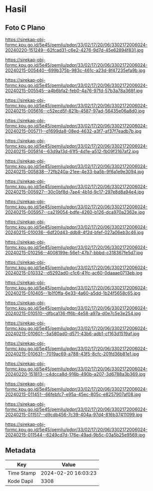 # Hasil

## Foto C Plano

https://sirekap-obj-formc.kpu.go.id/5e45/pemilu/pdpr/33/02/17/20/06/3302172006024-20240220-151249--62fcad31-c6e2-4276-9d7d-45e62894f831.jpg

https://sirekap-obj-formc.kpu.go.id/5e45/pemilu/pdpr/33/02/17/20/06/3302172006024-20240215-005440--699b375b-983c-461c-a23d-8f47235efa9b.jpg

https://sirekap-obj-formc.kpu.go.id/5e45/pemilu/pdpr/33/02/17/20/06/3302172006024-20240215-005545--a4b6bfa2-feb0-4a76-97fd-57b3a78a368f.jpg

https://sirekap-obj-formc.kpu.go.id/5e45/pemilu/pdpr/33/02/17/20/06/3302172006024-20240215-005616--c52ecd5f-821b-4587-97ad-56435e06a8d0.jpg

https://sirekap-obj-formc.kpu.go.id/5e45/pemilu/pdpr/33/02/17/20/06/3302172006024-20240215-005711--d1699da8-08ed-4632-a3f7-af37f7eadb7b.jpg

https://sirekap-obj-formc.kpu.go.id/5e45/pemilu/pdpr/33/02/17/20/06/3302172006024-20240215-005814--63d9a13d-61f5-4d1e-a512-fb09f3167af2.jpg

https://sirekap-obj-formc.kpu.go.id/5e45/pemilu/pdpr/33/02/17/20/06/3302172006024-20240215-005838--72fb240a-21ee-4e33-ba5b-9f6a1e9e3094.jpg

https://sirekap-obj-formc.kpu.go.id/5e45/pemilu/pdpr/33/02/17/20/06/3302172006024-20240215-005927--30c0bf8d-7ae4-4b1d-9c17-297e8d8a94e4.jpg

https://sirekap-obj-formc.kpu.go.id/5e45/pemilu/pdpr/33/02/17/20/06/3302172006024-20240215-005957--ca219054-bdfe-4260-b126-dca970a2362e.jpg

https://sirekap-obj-formc.kpu.go.id/5e45/pemilu/pdpr/33/02/17/20/06/3302172006024-20240215-010036--6df20d43-ddb8-4f2d-bfef-027a06eb3c46.jpg

https://sirekap-obj-formc.kpu.go.id/5e45/pemilu/pdpr/33/02/17/20/06/3302172006024-20240215-010256--4008199e-56e1-47b7-bbbd-c318367fe5d7.jpg

https://sirekap-obj-formc.kpu.go.id/5e45/pemilu/pdpr/33/02/17/20/06/3302172006024-20240215-010332--d5292ad0-c1c6-41fc-ac60-0daaae0713eb.jpg

https://sirekap-obj-formc.kpu.go.id/5e45/pemilu/pdpr/33/02/17/20/06/3302172006024-20240215-010405--1b1f0ffa-6e33-4a60-a5dd-1b24f5658c65.jpg

https://sirekap-obj-formc.kpu.go.id/5e45/pemilu/pdpr/33/02/17/20/06/3302172006024-20240215-010510--dfbca136-ff6b-4e58-a97a-d0e7c5e3e254.jpg

https://sirekap-obj-formc.kpu.go.id/5e45/pemilu/pdpr/33/02/17/20/06/3302172006024-20240215-010601--5a580ad0-d571-43b6-adb1-cf163d1519af.jpg

https://sirekap-obj-formc.kpu.go.id/5e45/pemilu/pdpr/33/02/17/20/06/3302172006024-20240215-010631--7019ac69-a788-43f5-8cfc-201fd36b81e1.jpg

https://sirekap-obj-formc.kpu.go.id/5e45/pemilu/pdpr/33/02/17/20/06/3302172006024-20240220-151813--c4dcca8d-916b-490b-a207-3d6788a3b369.jpg

https://sirekap-obj-formc.kpu.go.id/5e45/pemilu/pdpr/33/02/17/20/06/3302172006024-20240215-011451--66febfc7-e95a-45ec-805c-e8257907af08.jpg

https://sirekap-obj-formc.kpu.go.id/5e45/pemilu/pdpr/33/02/17/20/06/3302172006024-20240215-011517--d9cdb456-7c39-404a-97d4-816b37411099.jpg

https://sirekap-obj-formc.kpu.go.id/5e45/pemilu/pdpr/33/02/17/20/06/3302172006024-20240215-011544--6249cd7d-176e-49ad-9b5c-03a5b25e9569.jpg


## Metadata

| Key        | Value               |
| ---------- | ------------------- |
| Time Stamp | 2024-02-20 16:03:23 |
| Kode Dapil | 3308                |




